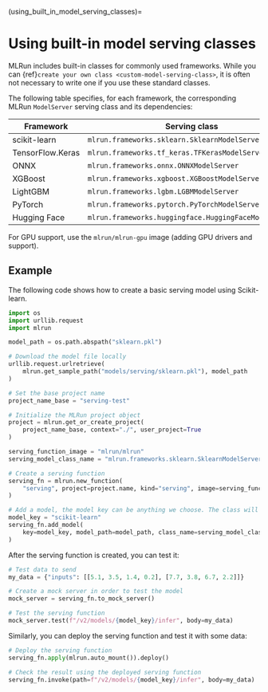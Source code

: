 (using_built_in_model_serving_classes)=
# Using built-in model serving classes

MLRun includes built-in classes for commonly used frameworks. While you can {ref}`create your own class <custom-model-serving-class>`, 
it is often not necessary to write one if you use these standard classes.

The following table specifies, for each framework, the corresponding MLRun `ModelServer` serving class and its dependencies:

| Framework        | Serving class                                         | Dependencies   |
|------------------|-------------------------------------------------------|----------------|
| scikit-learn     | `mlrun.frameworks.sklearn.SklearnModelServer`         | `scikit-learn` |
| TensorFlow.Keras | `mlrun.frameworks.tf_keras.TFKerasModelServer`        | `tensorflow`   |
| ONNX             | `mlrun.frameworks.onnx.ONNXModelServer`               | `onnxruntime`  |
| XGBoost          | `mlrun.frameworks.xgboost.XGBoostModelServer`         | `xgboost`      |
| LightGBM         | `mlrun.frameworks.lgbm.LGBMModelServer`               | `lightgbm`     |
| PyTorch          | `mlrun.frameworks.pytorch.PyTorchModelServer`         | `torch`        |
| Hugging Face     | `mlrun.frameworks.huggingface.HuggingFaceModelServer` | `transformers` |

For GPU support, use the `mlrun/mlrun-gpu` image (adding GPU drivers and support).

## Example

The following code shows how to create a basic serving model using Scikit-learn.

``` python
import os
import urllib.request
import mlrun

model_path = os.path.abspath("sklearn.pkl")

# Download the model file locally
urllib.request.urlretrieve(
    mlrun.get_sample_path("models/serving/sklearn.pkl"), model_path
)

# Set the base project name
project_name_base = "serving-test"

# Initialize the MLRun project object
project = mlrun.get_or_create_project(
    project_name_base, context="./", user_project=True
)

serving_function_image = "mlrun/mlrun"
serving_model_class_name = "mlrun.frameworks.sklearn.SklearnModelServer"

# Create a serving function
serving_fn = mlrun.new_function(
    "serving", project=project.name, kind="serving", image=serving_function_image
)

# Add a model, the model key can be anything we choose. The class will be the built-in scikit-learn model server class
model_key = "scikit-learn"
serving_fn.add_model(
    key=model_key, model_path=model_path, class_name=serving_model_class_name
)
```

After the serving function is created, you can test it:

``` python
# Test data to send
my_data = {"inputs": [[5.1, 3.5, 1.4, 0.2], [7.7, 3.8, 6.7, 2.2]]}

# Create a mock server in order to test the model
mock_server = serving_fn.to_mock_server()

# Test the serving function
mock_server.test(f"/v2/models/{model_key}/infer", body=my_data)
```

Similarly, you can deploy the serving function and test it with some data:

``` python
# Deploy the serving function
serving_fn.apply(mlrun.auto_mount()).deploy()

# Check the result using the deployed serving function
serving_fn.invoke(path=f"/v2/models/{model_key}/infer", body=my_data)
```